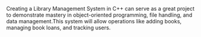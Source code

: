 Creating a Library Management System in C++ can serve as a great project to demonstrate mastery in object-oriented programming, file handling, and data management.This system will allow operations like adding books, managing book loans, and tracking users.

